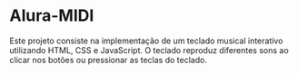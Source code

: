 # Alura-MIDI
Este projeto consiste na implementação de um teclado musical interativo utilizando HTML, CSS e JavaScript. O teclado reproduz diferentes sons ao clicar nos botões ou pressionar as teclas do teclado.

